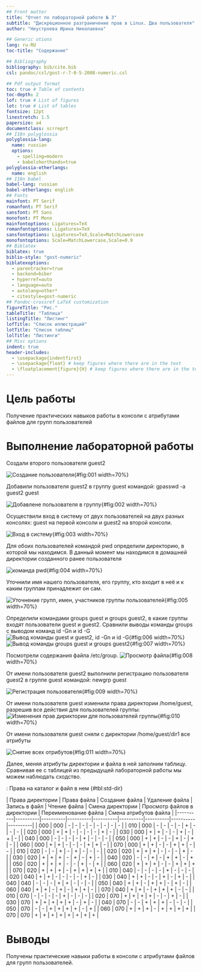 ```yaml
---
## Front matter
title: "Отчет по лабораторной работе № 3"
subtitle: "Дискреционное разграничение прав в Linux. Два пользователя"
author: "Неустроева Ирина Николаевна"

## Generic otions
lang: ru-RU
toc-title: "Содержание"

## Bibliography
bibliography: bib/cite.bib
csl: pandoc/csl/gost-r-7-0-5-2008-numeric.csl

## Pdf output format
toc: true # Table of contents
toc-depth: 2
lof: true # List of figures
lot: true # List of tables
fontsize: 12pt
linestretch: 1.5
papersize: a4
documentclass: scrreprt
## I18n polyglossia
polyglossia-lang:
  name: russian
  options:
	- spelling=modern
	- babelshorthands=true
polyglossia-otherlangs:
  name: english
## I18n babel
babel-lang: russian
babel-otherlangs: english
## Fonts
mainfont: PT Serif
romanfont: PT Serif
sansfont: PT Sans
monofont: PT Mono
mainfontoptions: Ligatures=TeX
romanfontoptions: Ligatures=TeX
sansfontoptions: Ligatures=TeX,Scale=MatchLowercase
monofontoptions: Scale=MatchLowercase,Scale=0.9
## Biblatex
biblatex: true
biblio-style: "gost-numeric"
biblatexoptions:
  - parentracker=true
  - backend=biber
  - hyperref=auto
  - language=auto
  - autolang=other*
  - citestyle=gost-numeric
## Pandoc-crossref LaTeX customization
figureTitle: "Рис."
tableTitle: "Таблица"
listingTitle: "Листинг"
lofTitle: "Список иллюстраций"
lotTitle: "Список таблиц"
lolTitle: "Листинги"
## Misc options
indent: true
header-includes:
  - \usepackage{indentfirst}
  - \usepackage{float} # keep figures where there are in the text
  - \floatplacement{figure}{H} # keep figures where there are in the text
---
```


# Цель работы

Получение практических навыков работы в консоли с атрибутами файлов для групп пользователей

# Выполнение лабораторной работы

Создали второго пользователя guest2

![Создание пользователя](image/1.png){#fig:001 width=70%}

Добавили пользователя guest2 в группу guest командой:
gpasswd -a guest2 guest

![Добавлене пользователя в группу](image/2.png){#fig:002 width=70%} 

Осуществили вход в систему от двух пользователей на двух разных консолях: guest на первой консоли и guest2 на второй консоли.

![Вход в систему](image/3.png){#fig:003 width=70%}

Для обоих пользователей командой pwd определили директорию, в которой мы находимся. В данный момент мы находимся в домашней директории созданного ранее пользователя 

![команда pwd](image/4.png){#fig:004 width=70%}

Уточнили имя нашего пользователя, его группу, кто входит в неё и к каким группам принадлежит он сам. 

![Уточнение групп, имен, участников группы пользователей](image/5.png){#fig:005 width=70%}

Определили командами groups guest и groups guest2, в какие группы входят пользователи guest и guest2. Сравнили выводы команды groups с выводом команд id -Gn и id -G
![Вывод команды guest и guest2, id -Gn и id -G ](image/6.png){#fig:006 width=70%}
![Вывод команды groups guest и groups guest2](image/7.png){#fig:007 width=70%}

Посмотрели содержания файла /etc/group.
![Просмотр файла](image/8.png){#fig:008 width=70%}

От имени пользователя guest2 выполнили регистрацию пользователя guest2 в группе guest командой: newgrp guest 

![Регистрация пользователя](image/9.png){#fig:009 width=70%}

От имени пользователя guest изменили права директории /home/guest, разрешив все действия для пользователей группы:
![Изменения прав дириктории для пользователей группы](image/10.png){#fig:010 width=70%}

От имени пользователя guest сняли с директории /home/guest/dir1 все атрибуты

![Снятие всех отрибутов](image/11.png){#fig:011 width=70%}

Далее, меняя атрибуты директории и файла в ней заполним таблицу. Сравнивая ее с таблицей из предыдущей лабораторной работы мы можем наблюдать сходство. 

: Права на каталог и файл в нем {#tbl:std-dir}

| Права директории | Права файла | Создание файла | Удаление файла | Запись в файл | Чтение файла | Смена директории | Просмотр файлов в директории | Переименование файла | Смена атрибутов файла |
|----------|----------|----------|----------|----------|----------|----------|----------|----------|
| 000    | 000  | -   | -    | -   | -   | -    | -   | -   | -   |
| 010    | 000  | -   | -    | -   | -   | +    | -   | -   | -   |
| 020    | 000  | +   | +    | -   | -   | -    | -   | +   | -   |
| 030    | 000  | +   | +    | -   | -   | +    | -   | +   | -   |
| 040    | 000  | -   | -    | -   | -   | +    | -   | -   | -   |
| 050    | 000  | +   | +    | -   | -   | +    | -   | +   | -   |
| 060    | 000  | +   | +    | -   | -   | -    | +   | +   | -   |
| 070    | 000  | +   | +    | -   | -   | +    | +   | -   | -   |
| 010    | 020  | -   | -    | +   | -   | +    | -   | -   | -   |
| 020    | 020  | +   | +    | +   | -   | -    | -   | +   | -   |
| 030    | 020  | +   | +    | +   | -   | +    | -   | +   | -   |
| 040    | 020  | -   | -    | +   | -   | +    | +   | -   | +   |
| 050    | 020  | +   | +    | +   | -   | -    | +   | -   | +   |
| 060    | 020  | +   | +    | +   | -   | -    | +   | +   | +   |
| 070    | 020  | +   | +    | +   | -   | +    | +   | +   | +   |
| 010    | 040  | -   | -    | -   | -   | +    | -   | -   | -   |
| 020    | 040  | +   | +    | -   | -   | -    | -   | +   | -   |
| 030    | 040  | +   | +    | -   | -   | +    | -   | +   | -   |
| 040    | 040  | -   | -    | -   | +   | +    | -   | -   | -   |
| 050    | 040  | +   | +    | -   | +   | +    | -   | +   | -   |
| 060    | 040  | +   | +    | -   | +   | -    | +   | +   | -   |
| 070    | 040  | +   | +    | -   | +   | +    | +   | -   | -   |
| 010    | 070  | -   | -    | -   | -   | +    | -   | -   | -   |
| 020    | 070  | +   | +    | +   | +   | -    | -   | +   | -   |
| 030    | 070  | +   | +    | +   | +   | +    | -   | +   | -   |
| 040    | 070  | -   | -    | +   | +   | +    | -   | -   | -   |
| 050    | 070  | -   | -    | +   | +   | +    | +   | -   | +   |
| 060    | 070  | +   | +    | +   | -   | +    | +   | +   | +   |
| 070    | 070  | +   | +    | +   | +   | +    | +   | +   | +   |

# Выводы

Получены практические навыки работы в консоли с атрибутами файлов для групп пользователей.
